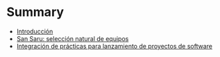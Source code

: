 # Summary

* [Introducción](00_introduccion.md)
* [San Saru: selección natural de equipos](01_san_saru.md)
* [Integración de prácticas para lanzamiento de proyectos de software](02_lanzamiento.md)
